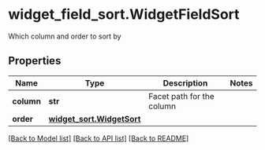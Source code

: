 # widget_field_sort.WidgetFieldSort

Which column and order to sort by
## Properties
Name | Type | Description | Notes
------------ | ------------- | ------------- | -------------
**column** | **str** | Facet path for the column | 
**order** | [**widget_sort.WidgetSort**](WidgetSort.md) |  | 

[[Back to Model list]](../README.md#documentation-for-models) [[Back to API list]](../README.md#documentation-for-api-endpoints) [[Back to README]](../README.md)


